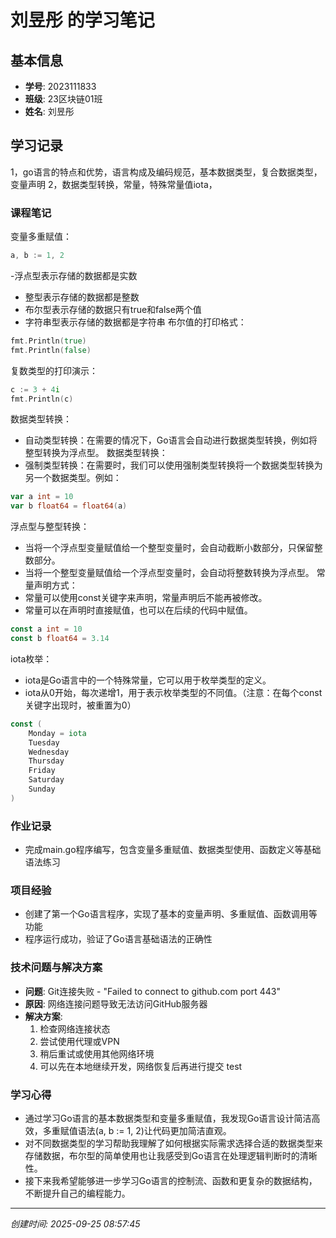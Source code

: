 # 刘昱彤 的学习笔记

## 基本信息
- **学号**: 2023111833
- **班级**: 23区块链01班
- **姓名**: 刘昱彤

## 学习记录
1，go语言的特点和优势，语言构成及编码规范，基本数据类型，复合数据类型，变量声明
2，数据类型转换，常量，特殊常量值iota，
### 课程笔记
变量多重赋值：
```go
a, b := 1, 2
```
-浮点型表示存储的数据都是实数
- 整型表示存储的数据都是整数
- 布尔型表示存储的数据只有true和false两个值
- 字符串型表示存储的数据都是字符串
布尔值的打印格式：
```go
fmt.Println(true)
fmt.Println(false)
```
复数类型的打印演示：
```go
c := 3 + 4i
fmt.Println(c)
```
数据类型转换：
- 自动类型转换：在需要的情况下，Go语言会自动进行数据类型转换，例如将整型转换为浮点型。
数据类型转换：
- 强制类型转换：在需要时，我们可以使用强制类型转换将一个数据类型转换为另一个数据类型。例如：
```go
var a int = 10
var b float64 = float64(a)
```
浮点型与整型转换：
- 当将一个浮点型变量赋值给一个整型变量时，会自动截断小数部分，只保留整数部分。
- 当将一个整型变量赋值给一个浮点型变量时，会自动将整数转换为浮点型。
常量声明方式：
- 常量可以使用const关键字来声明，常量声明后不能再被修改。
- 常量可以在声明时直接赋值，也可以在后续的代码中赋值。
```go
const a int = 10
const b float64 = 3.14
```
iota枚举：
- iota是Go语言中的一个特殊常量，它可以用于枚举类型的定义。
- iota从0开始，每次递增1，用于表示枚举类型的不同值。（注意：在每个const关键字出现时，被重置为0）
```go
const (
    Monday = iota
    Tuesday
    Wednesday
    Thursday
    Friday
    Saturday
    Sunday
)
```

### 作业记录
- 完成main.go程序编写，包含变量多重赋值、数据类型使用、函数定义等基础语法练习

### 项目经验
- 创建了第一个Go语言程序，实现了基本的变量声明、多重赋值、函数调用等功能
- 程序运行成功，验证了Go语言基础语法的正确性

### 技术问题与解决方案
- **问题**: Git连接失败 - "Failed to connect to github.com port 443"
- **原因**: 网络连接问题导致无法访问GitHub服务器
- **解决方案**: 
  1. 检查网络连接状态
  2. 尝试使用代理或VPN
  3. 稍后重试或使用其他网络环境
  4. 可以先在本地继续开发，网络恢复后再进行提交
test
### 学习心得
- 通过学习Go语言的基本数据类型和变量多重赋值，我发现Go语言设计简洁高效，多重赋值语法(a, b := 1, 2)让代码更加简洁直观。
- 对不同数据类型的学习帮助我理解了如何根据实际需求选择合适的数据类型来存储数据，布尔型的简单使用也让我感受到Go语言在处理逻辑判断时的清晰性。
- 接下来我希望能够进一步学习Go语言的控制流、函数和更复杂的数据结构，不断提升自己的编程能力。

---
*创建时间: 2025-09-25 08:57:45*
